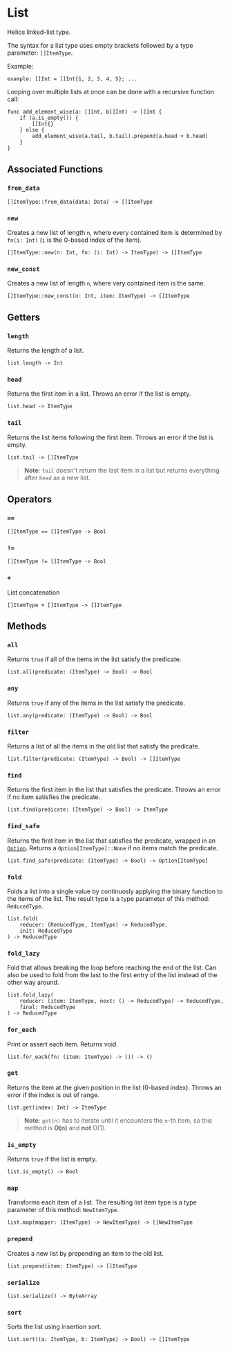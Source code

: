 # List

Helios linked-list type.

The syntax for a list type uses empty brackets followed by a type parameter: `[]ItemType`.

Example:
```helios
example: []Int = []Int{1, 2, 3, 4, 5}; ...
```

Looping over multiple lists at once can be done with a recursive function call:
```helios
func add_element_wise(a: []Int, b[]Int) -> []Int {
    if (a.is_empty()) {
        []Int{}
    } else {
        add_element_wise(a.tail, b.tail).prepend(a.head + b.head)
    }
}
```

## Associated Functions

### `from_data`

```helios
[]ItemType::from_data(data: Data) -> []ItemType
```

### `new`

Creates a new list of length `n`, where every contained item is determined by `fn(i: Int)` (`i` is the 0-based index of the item).

```helios
[]ItemType::new(n: Int, fn: (i: Int) -> ItemType) -> []ItemType
```

### `new_const`

Creates a new list of length `n`, where very contained item is the same.

```helios
[]ItemType::new_const(n: Int, item: ItemType) -> []ItemType
```

## Getters

### `length`

Returns the length of a list.

```helios
list.length -> Int
```

### `head`

Returns the first item in a list. Throws an error if the list is empty.

```helios
list.head -> ItemType
```

### `tail`

Returns the list items following the first item. Throws an error if the list is empty.

```helios
list.tail -> []ItemType
```

> **Note**: `tail` doesn't return the last item in a list but returns everything after `head` as a new list.

## Operators

### `==`

```helios
[]ItemType == []ItemType -> Bool
```

### `!=`

```helios
[]ItemType != []ItemType -> Bool
```

### `+`

List concatenation

```helios
[]ItemType + []ItemType -> []ItemType
```

## Methods

### `all`

Returns `true` if all of the items in the list satisfy the predicate.

```helios
list.all(predicate: (ItemType) -> Bool) -> Bool
```

### `any`

Returns `true` if any of the items in the list satisfy the predicate.

```helios
list.any(predicate: (ItemType) -> Bool) -> Bool
```

### `filter`

Returns a list of all the items in the old list that satisfy the predicate.

```helios
list.filter(predicate: (ItemType) -> Bool) -> []ItemType
```

### `find`

Returns the first item in the list that satisfies the predicate. Throws an error if no item satisfies the predicate.

```helios
list.find(predicate: (ItemType) -> Bool) -> ItemType
```

### `find_safe`

Returns the first item in the list that satisfies the predicate, wrapped in an [`Option`](./option.md). Returns a `Option[ItemType]::None` if no items match the predicate.

```helios
list.find_safe(predicate: (ItemType) -> Bool) -> Option[ItemType]
```

### `fold`

Folds a list into a single value by continuosly applying the binary function to the items of the list. The result type is a type parameter of this method: `ReducedType`.

```helios
list.fold(
    reducer: (ReducedType, ItemType) -> ReducedType, 
    init: ReducedType
) -> ReducedType
```

### `fold_lazy`

Fold that allows breaking the loop before reaching the end of the list. Can also be used to fold from the last to the first entry of the list instead of the other way around.

```helios
list.fold_lazy(
    reducer: (item: ItemType, next: () -> ReducedType) -> ReducedType,
    final: ReducedType
) -> ReducedType
```

### `for_each`

Print or assert each item. Returns void.

```helios
list.for_each(fn: (item: ItemType) -> ()) -> ()
```

### `get`

Returns the item at the given position in the list (0-based index). Throws an error if the index is out of range.

```helios
list.get(index: Int) -> ItemType
```

> **Note**: `get(n)` has to iterate until it encounters the `n`-th item, so this method is **O(n)** and **not** O(1).

### `is_empty`

Returns `true` if the list is empty.

```helios
list.is_empty() -> Bool
```

### `map`

Transforms each item of a list. The resulting list item type is a type parameter of this method: `NewItemType`.

```helios
list.map(mapper: (ItemType) -> NewItemType) -> []NewItemType
```

### `prepend`

Creates a new list by prepending an item to the old list.

```helios
list.prepend(item: ItemType) -> []ItemType
```

### `serialize`

```helios
list.serialize() -> ByteArray
```

### `sort`

Sorts the list using insertion sort.

```helios
list.sort((a: ItemType, b: ItemType) -> Bool) -> []ItemType
```